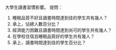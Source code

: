 大學生讀書習慣影響。
提問：  
1. 睡眠品質不好且讀書時間達到佳的學生共有幾人？
2. 承上，佔總人數百分比？
3. 經濟能力困難且讀書時間達到尚可的學生共有幾人？
4. 在學校住宿且睡眠品質好的學生共有幾人？
5. 承上，讀書時間達到佳的學生百分比？
